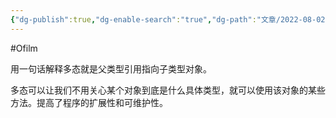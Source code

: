 ```yaml
---
{"dg-publish":true,"dg-enable-search":"true","dg-path":"文章/2022-08-02 多态的理解.md","permalink":"/文章/2022-08-02 多态的理解/","dgEnableSearch":"true","dgPassFrontmatter":true}
---
```


#Ofilm 

用一句话解释多态就是父类型引用指向子类型对象。

多态可以让我们不用关心某个对象到底是什么具体类型，就可以使用该对象的某些方法。提高了程序的扩展性和可维护性。